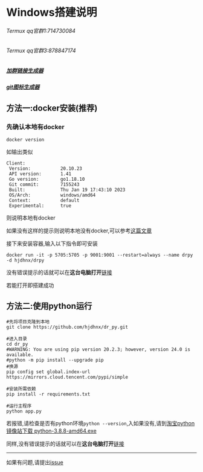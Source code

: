 # Windows搭建说明
######  Termux qq官群1:714730084
######  Termux qq官群3:878847174
##### [加群链接生成器](https://qun.qq.com/join.html)
##### [git图标生成器](https://github.com/badges/shields)


## 方法一:docker安装(推荐)
### 先确认本地有docker

```shell
docker version
```

如输出类似
```
Client:
 Version:           20.10.23
 API version:       1.41
 Go version:        go1.18.10
 Git commit:        7155243
 Built:             Thu Jan 19 17:43:10 2023
 OS/Arch:           windows/amd64
 Context:           default
 Experimental:      true
 ```
则说明本地有docker

如果没有这样的提示则说明本地没有docker,可以参考[这篇文章](https://www.runoob.com/docker/windows-docker-install.html)

接下来安装容器,输入以下指令即可安装
```shell
docker run -it -p 5705:5705 -p 9001:9001 --restart=always --name drpy -d hjdhnx/drpy
```

没有错误提示的话就可以在**这台电脑打开**[链接](http://localhost:5705/index)

若能打开即搭建成功

## 方法二:使用python运行
```shell
#先将项目克隆到本地
git clone https://github.com/hjdhnx/dr_py.git

#进入目录
cd dr_py
#WARNING: You are using pip version 20.2.3; however, version 24.0 is available.
#python -m pip install --upgrade pip
#换源
pip config set global.index-url https://mirrors.cloud.tencent.com/pypi/simple

#安装所需依赖
pip install -r requirements.txt

#运行主程序
python app.py
```

若报错,请检查是否有python环境`python --version`,入如果没有,请到[淘宝python镜像站下载 python-3.8.8-amd64.exe](https://registry.npmmirror.com/binary.html?path=python/3.8.8/)

同样,没有错误提示的话就可以在**这台电脑打开**[链接](http://localhost:5705/index)

---
如果有问题,请提出[issue](https://github.com/hjdhnx/dr_py/issues)
